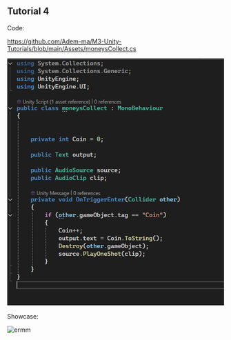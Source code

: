 ## Tutorial 4

Code:

https://github.com/Adem-ma/M3-Unity-Tutorials/blob/main/Assets/moneysCollect.cs

![ermmm](gfx/Collect%20Code.png)

Showcase:

![ermm](gfx/Collect%20Showcase.gif)
